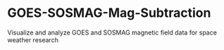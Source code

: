 # GOES-SOSMAG-Mag-Subtraction
Visualize and analyze GOES and SOSMAG magnetic field data for space weather research
